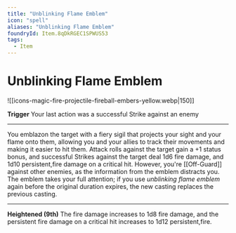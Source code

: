 ```yaml
---
title: "Unblinking Flame Emblem"
icon: "spell"
aliases: "Unblinking Flame Emblem"
foundryId: Item.8qDkRGEC1SPWUS53
tags:
  - Item
---
```


# Unblinking Flame Emblem
![[icons-magic-fire-projectile-fireball-embers-yellow.webp|150]]

**Trigger** Your last action was a successful Strike against an enemy

* * *

You emblazon the target with a fiery sigil that projects your sight and your flame onto them, allowing you and your allies to track their movements and making it easier to hit them. Attack rolls against the target gain a +1 status bonus, and successful Strikes against the target deal 1d6 fire damage, and 1d10 persistent,fire damage on a critical hit. However, you're [[Off-Guard]] against other enemies, as the information from the emblem distracts you. The emblem takes your full attention; if you use _unblinking flame emblem_ again before the original duration expires, the new casting replaces the previous casting.

* * *

**Heightened (9th)** The fire damage increases to 1d8 fire damage, and the persistent fire damage on a critical hit increases to 1d12 persistent,fire.

